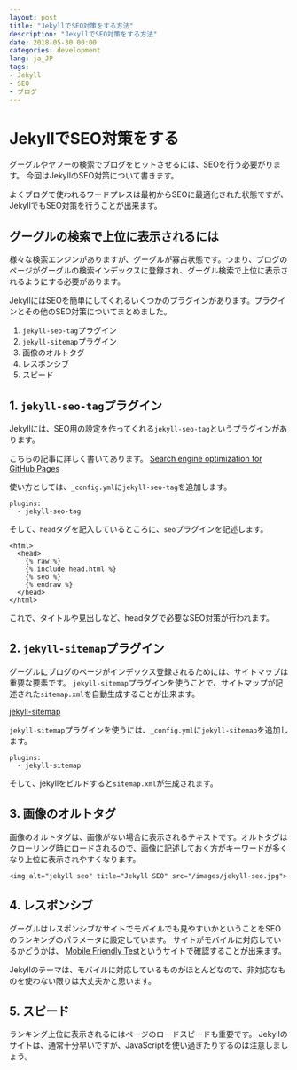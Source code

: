 ```yaml
---
layout: post
title: "JekyllでSEO対策をする方法"
description: "JekyllでSEO対策をする方法"
date: 2018-05-30 00:00
categories: development
lang: ja_JP
tags:
- Jekyll
- SEO
- ブログ
---
```


# JekyllでSEO対策をする

グーグルやヤフーの検索でブログをヒットさせるには、SEOを行う必要がります。
今回はJekyllのSEO対策について書きます。

よくブログで使われるワードプレスは最初からSEOに最適化された状態ですが、JekyllでもSEO対策を行うことが出来ます。

## グーグルの検索で上位に表示されるには

様々な検索エンジンがありますが、グーグルが寡占状態です。つまり、ブログのページがグーグルの検索インデックスに登録され、グーグル検索で上位に表示されるようにする必要があります。

JekyllにはSEOを簡単にしてくれるいくつかのプラグインがあります。プラグインとその他のSEO対策についてまとめました。

1. `jekyll-seo-tag`プラグイン
2. `jekyll-sitemap`プラグイン
3. 画像のオルトタグ
4. レスポンシブ
5. スピード


## 1. `jekyll-seo-tag`プラグイン

Jekyllには、SEO用の設定を作ってくれる`jekyll-seo-tag`というプラグインがあります。

こちらの記事に詳しく書いてあります。
[Search engine optimization for GitHub Pages](https://help.github.com/articles/search-engine-optimization-for-github-pages/)

使い方としては、`_config.yml`に`jekyll-seo-tag`を追加します。

```
plugins:
  - jekyll-seo-tag
```

そして、`head`タグを記入しているところに、`seo`プラグインを記述します。

```
<html>
  <head>
    {% raw %}
    {% include head.html %}
    {% seo %}
    {% endraw %}
  </head>
</html>
```

これで、タイトルや見出しなど、headタグで必要なSEO対策が行われます。


## 2. `jekyll-sitemap`プラグイン

グーグルにブログのページがインデックス登録されるためには、サイトマップは重要な要素です。
`jekyll-sitemap`プラグインを使うことで、サイトマップが記述された`sitemap.xml`を自動生成することが出来ます。

[jekyll-sitemap](https://github.com/jekyll/jekyll-sitemap)

`jekyll-sitemap`プラグインを使うには、`_config.yml`に`jekyll-sitemap`を追加します。

```
plugins:
  - jekyll-sitemap
```

そして、jekyllをビルドすると`sitemap.xml`が生成されます。


## 3. 画像のオルトタグ

画像のオルトタグは、画像がない場合に表示されるテキストです。オルトタグはクローリング時にロードされるので、画像に記述しておく方がキーワードが多くなり上位に表示されやすくなります。

```
<img alt="jekyll seo" title="Jekyll SEO" src="/images/jekyll-seo.jpg">
```

## 4. レスポンシブ

グーグルはレスポンシブなサイトでモバイルでも見やすいかということをSEOのランキングのパラメータに設定しています。
サイトがモバイルに対応しているかどうかは、 [Mobile Friendly Test](https://search.google.com/test/mobile-friendly?utm_source=mft&utm_medium=redirect&utm_campaign=mft-redirect)というサイトで確認することが出来ます。

Jekyllのテーマは、モバイルに対応しているものがほとんどなので、非対応なものを使わない限りは大丈夫かと思います。


## 5. スピード

ランキング上位に表示されるにはページのロードスピードも重要です。
Jekyllのサイトは、通常十分早いですが、JavaScriptを使い過ぎたりするのは注意しましょう。